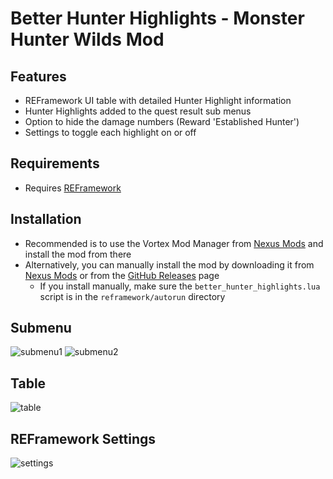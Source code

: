 # Better Hunter Highlights - Monster Hunter Wilds Mod

## Features
- REFramework UI table with detailed Hunter Highlight information
- Hunter Highlights added to the quest result sub menus
- Option to hide the damage numbers (Reward 'Established Hunter')
- Settings to toggle each highlight on or off

## Requirements
- Requires [REFramework](https://www.nexusmods.com/monsterhunterwilds/mods/93)

## Installation
- Recommended is to use the Vortex Mod Manager from [Nexus Mods](https://www.nexusmods.com/monsterhunterwilds/mods/2561) and install the mod from there
- Alternatively, you can manually install the mod by downloading it from [Nexus Mods](https://www.nexusmods.com/monsterhunterwilds/mods/2561) or from the [GitHub Releases](https://github.com/thieleju/mhws-better-hunter-highlights/releases) page
  - If you install manually, make sure the `better_hunter_highlights.lua` script is in the `reframework/autorun` directory

## Submenu

![submenu1](./assets/submenu1.png)
![submenu2](./assets/submenu2.png)

## Table

![table](./assets/table.png)

## REFramework Settings
![settings](./assets/reframework.png)
